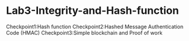 # Lab3-Integrity-and-Hash-function
Checkpoint1:Hash function
Checkpoint2:Hashed Message Authentication Code (HMAC)
Checkpoint3:Simple blockchain and Proof of work
